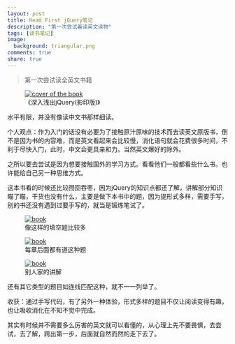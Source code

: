 ```yaml
---
layout: post
title: Head First jQuery笔记
description: "第一次尝试着读英文读物"
tags: [读书笔记]
image:
  background: triangular.png
comments: true
share: true
---
```

>第一次尝试读全英文书籍

<figure>
    <a href="http://img30.ddimg.cn/32/15/22775180-1_u_1.jpg">
        <img src="http://img30.ddimg.cn/32/15/22775180-1_u_1.jpg" alt="cover of the book" />
    </a>
    <figcaption>《深入浅出jQuery(影印版)》</figcaption>
</figure>
<!--more-->

水平有限，并没有像读中文书那样细读。

个人观点：作为入门的话没有必要为了接触原汁原味的技术而去读英文原版书，倒不是因为书的内容难，而是英文看起来会比较慢，消化语句就会花费很多时间，不利于尽快入门，此时，中文会更具亲和力。当然英文爆好的除外。

之所以要去尝试是因为想要接触国外的学习方式。看看他们一般都看些什么书。也许能给自己另一种思维方式。

这本书看的时候还比较囫囵吞枣，因为jQuery的知识点都还了解，讲解部分知识瞄了瞄，干货也没有什么，主要是做下本书中的题，因为提形式多样，需要手写，别的书还没有遇到过要手写的，就当是锻炼笔试了。

<figure>
    <a href="http://7vznhl.com1.z0.glb.clouddn.com/2015-1-11.jpg">
        <img src="http://7vznhl.com1.z0.glb.clouddn.com/2015-1-11.jpg" alt="book" />
    </a>
    <figcaption>像这样的填空题比较多</figcaption>
</figure>

<figure>
    <a href="http://7vznhl.com1.z0.glb.clouddn.com/2015-1-14.jpg">
        <img src="http://7vznhl.com1.z0.glb.clouddn.com/2015-1-14.jpg" alt="book" />
    </a>
    <figcaption>每章后面都有道这种题</figcaption>
</figure>

<figure>
    <a href="http://7vznhl.com1.z0.glb.clouddn.com/2015-1-16.jpg">
        <img src="http://7vznhl.com1.z0.glb.clouddn.com/2015-1-16.jpg" alt="book" />
    </a>
    <figcaption>别人家的讲解</figcaption>
</figure>

还有其它类型的题目如连线匹配这种，就不一一列举了。

收获：通过手写代码，有了另外一种体验，形式多样的题目不仅让阅读变得有趣，也让吸收消化在不知不觉中完成。

其实有时候并不需要多么厉害的英文就可以看懂的，从心理上先不要畏惧，去尝试，去了解，跨出第一步，后面就自然而然的走下去了。
